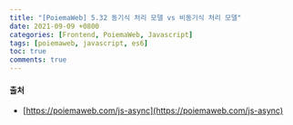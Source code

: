 ```yaml
---
title: "[PoiemaWeb] 5.32 동기식 처리 모델 vs 비동기식 처리 모델"
date: 2021-09-09 +0800
categories: [Frontend, PoiemaWeb, Javascript]
tags: [poiemaweb, javascript, es6]
toc: true
comments: true
---
```


#### 출처
- [https://poiemaweb.com/js-async](https://poiemaweb.com/js-async)